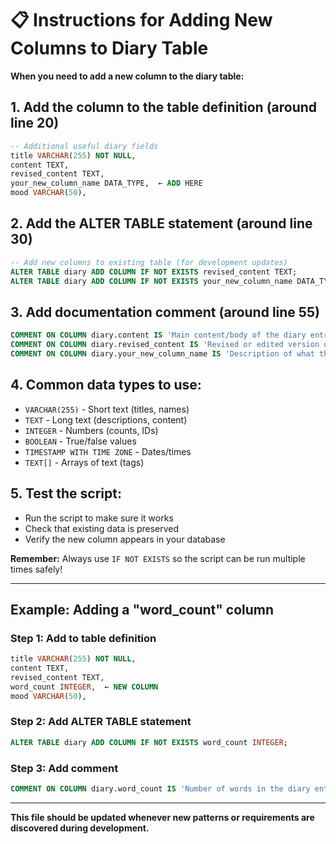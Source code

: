 # 📋 Instructions for Adding New Columns to Diary Table

**When you need to add a new column to the diary table:**

## 1. **Add the column to the table definition** (around line 20)
```sql
-- Additional useful diary fields
title VARCHAR(255) NOT NULL,
content TEXT,
revised_content TEXT,
your_new_column_name DATA_TYPE,  ← ADD HERE
mood VARCHAR(50),
```

## 2. **Add the ALTER TABLE statement** (around line 30)
```sql
-- Add new columns to existing table (for development updates)
ALTER TABLE diary ADD COLUMN IF NOT EXISTS revised_content TEXT;
ALTER TABLE diary ADD COLUMN IF NOT EXISTS your_new_column_name DATA_TYPE;  ← ADD HERE
```

## 3. **Add documentation comment** (around line 55)
```sql
COMMENT ON COLUMN diary.content IS 'Main content/body of the diary entry';
COMMENT ON COLUMN diary.revised_content IS 'Revised or edited version of the diary content';
COMMENT ON COLUMN diary.your_new_column_name IS 'Description of what this column stores';  ← ADD HERE
```

## 4. **Common data types to use:**
- `VARCHAR(255)` - Short text (titles, names)
- `TEXT` - Long text (descriptions, content)
- `INTEGER` - Numbers (counts, IDs)
- `BOOLEAN` - True/false values
- `TIMESTAMP WITH TIME ZONE` - Dates/times
- `TEXT[]` - Arrays of text (tags)

## 5. **Test the script:**
- Run the script to make sure it works
- Check that existing data is preserved
- Verify the new column appears in your database

**Remember:** Always use `IF NOT EXISTS` so the script can be run multiple times safely!

---

## Example: Adding a "word_count" column

### Step 1: Add to table definition
```sql
title VARCHAR(255) NOT NULL,
content TEXT,
revised_content TEXT,
word_count INTEGER,  ← NEW COLUMN
mood VARCHAR(50),
```

### Step 2: Add ALTER TABLE statement
```sql
ALTER TABLE diary ADD COLUMN IF NOT EXISTS word_count INTEGER;
```

### Step 3: Add comment
```sql
COMMENT ON COLUMN diary.word_count IS 'Number of words in the diary entry';
```

---

**This file should be updated whenever new patterns or requirements are discovered during development.**
